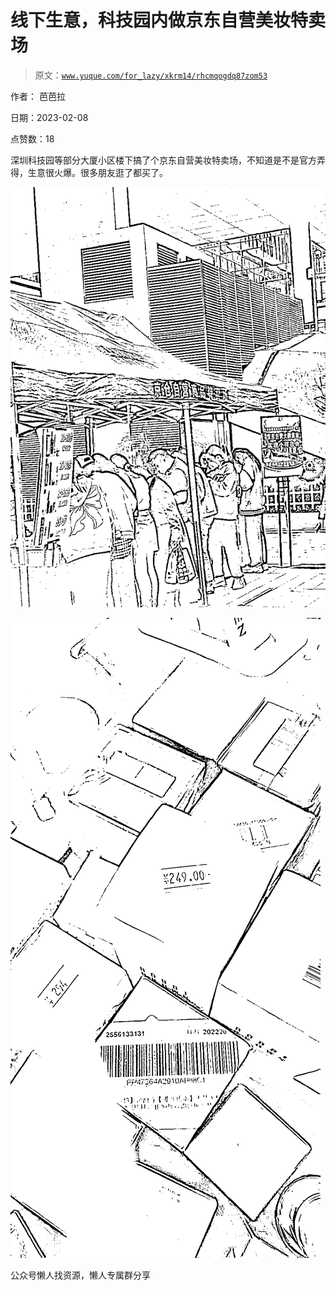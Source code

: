 # 线下生意，科技园内做京东自营美妆特卖场

> 原文：[`www.yuque.com/for_lazy/xkrm14/rhcmqogdq87zom53`](https://www.yuque.com/for_lazy/xkrm14/rhcmqogdq87zom53)



作者： 芭芭拉



日期：2023-02-08



点赞数：18



深圳科技园等部分大厦小区楼下搞了个京东自营美妆特卖场，不知道是不是官方弄得，生意很火爆。很多朋友逛了都买了。



![](img/c182e0f43cb78d62239b86f280c55915.png)



![](img/16d06d8c52252e21c1e9adf68665670c.png)



公众号懒人找资源，懒人专属群分享

